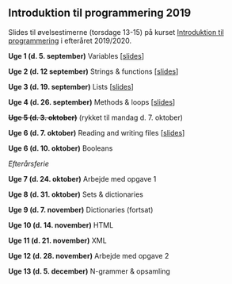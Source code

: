 ## Introduktion til programmering 2019

Slides til øvelsestimerne (torsdage 13-15) på kurset [Introduktion til programmering](https://kurser.ku.dk/course/hlib0007eu/2019-2020) i efteråret 2019/2020.

__Uge 1 (d. 5. september)__ Variables \[[slides](/slides/week01.html)\]

__Uge 2 (d. 12 september)__ Strings & functions \[[slides](/slides/week02.html)\]

__Uge 3 (d. 19. september)__ Lists \[[slides](/slides/week03.html)\]

__Uge 4 (d. 26. september)__ Methods & loops \[[slides](/slides/week04.html)\]

~~__Uge 5 (d. 3. oktober)__~~ (rykket til mandag d. 7. oktober)

__Uge 6 (d. 7. oktober)__ Reading and writing files \[[slides](/slides/week05.html)\]

__Uge 6 (d. 10. oktober)__ Booleans <!-- \[[slides](/slides/week06.html)\] -->

_Efterårsferie_

__Uge 7 (d. 24. oktober)__ Arbejde med opgave 1

__Uge 8 (d. 31. oktober)__ Sets & dictionaries <!-- \[[slides](/slides/week08.html)\] -->

__Uge 9 (d. 7. november)__ Dictionaries (fortsat) <!-- \[[slides](/slides/week09.html)\] -->

__Uge 10 (d. 14. november)__ HTML <!-- \[[slides](/slides/week10.html)\] -->

__Uge 11 (d. 21. november)__ XML <!-- \[[slides](/slides/week11.html)\] -->

__Uge 12 (d. 28. november)__ Arbejde med opgave 2

__Uge 13 (d. 5. december)__ N-grammer & opsamling <!-- \[[slides](/slides/week13.html)\] -->